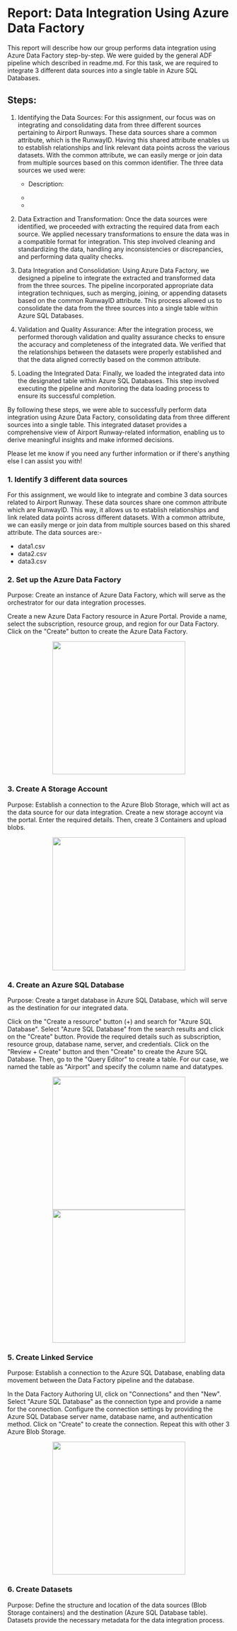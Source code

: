 # Report: Data Integration Using Azure Data Factory

This report will describe how our group performs data integration using Azure Data Factory step-by-step. We were guided by the general ADF pipeline which described in readme.md. For this task, we are required to integrate 3 different data sources into a single table in Azure SQL Databases. 

## Steps:

1. Identifying the Data Sources:
   For this assignment, our focus was on integrating and consolidating data from three different sources pertaining to Airport Runways. These data sources share a common attribute, which is the RunwayID. Having this shared attribute enables us to establish relationships and link relevant data points across the various datasets. With the common attribute, we can easily merge or join data from multiple sources based on this common identifier. The three data sources we used were: 

   - [Source 1]: Cars.csv
   Description: 

   - [Source 2]: 
   Description: 

   - [Source 3]: 
   Description: 
   
2. Data Extraction and Transformation:
   Once the data sources were identified, we proceeded with extracting the required data from each source. We applied necessary transformations to ensure the data was in a compatible format for integration. This step involved cleaning and standardizing the data, handling any inconsistencies or discrepancies, and performing data quality checks.

3. Data Integration and Consolidation:
   Using Azure Data Factory, we designed a pipeline to integrate the extracted and transformed data from the three sources. The pipeline incorporated appropriate data integration techniques, such as merging, joining, or appending datasets based on the common RunwayID attribute. This process allowed us to consolidate the data from the three sources into a single table within Azure SQL Databases.

4. Validation and Quality Assurance:
   After the integration process, we performed thorough validation and quality assurance checks to ensure the accuracy and completeness of the integrated data. We verified that the relationships between the datasets were properly established and that the data aligned correctly based on the common attribute.

5. Loading the Integrated Data:
   Finally, we loaded the integrated data into the designated table within Azure SQL Databases. This step involved executing the pipeline and monitoring the data loading process to ensure its successful completion.

By following these steps, we were able to successfully perform data integration using Azure Data Factory, consolidating data from three different sources into a single table. This integrated dataset provides a comprehensive view of Airport Runway-related information, enabling us to derive meaningful insights and make informed decisions.

Please let me know if you need any further information or if there's anything else I can assist you with!







### 1. Identify 3 different data sources
For this assignment, we would like to integrate and combine 3 data sources related to Airport Runway. These data sources share one common attribute which are RunwayID. This way, it allows us to establish relationships and link related data points across different datasets. With a common attribute, we can easily merge or join data from multiple sources based on this shared attribute. The data sources are:-
- data1.csv
- data2.csv
- data3.csv

### 2. Set up the Azure Data Factory
Purpose: Create an instance of Azure Data Factory, which will serve as the orchestrator for our data integration processes.

Create a new Azure Data Factory resource in Azure Portal. Provide a name, select the subscription, resource group, and region for our Data Factory. Click on the "Create" button to create the Azure Data Factory.
<p align="center">
  <img src="images/datafactory.jpg" height= '300px'>
</p>

### 3. Create A Storage Account
Purpose: Establish a connection to the Azure Blob Storage, which will act as the data source for our data integration.
Create a new storage accoynt via the portal. Enter the required details. Then, create 3 Containers and upload blobs. 
<p align="center">
  <img src="images/storageacc.jpg" height= '300px'>
</p>

### 4. Create an Azure SQL Database
Purpose: Create a target database in Azure SQL Database, which will serve as the destination for our integrated data.

Click on the "Create a resource" button (+) and search for "Azure SQL Database". Select "Azure SQL Database" from the search results and click on the "Create" button. Provide the required details such as subscription, resource group, database name, server, and credentials. Click on the "Review + Create" button and then "Create" to create the Azure SQL Database. Then, go to the "Query Editor" to create a table. For our case, we named the table as "Airport" and specify the column name and datatypes. 
<p align="center">
  <img src="images/database.jpg" height= '300px'>
  <img src="images/query.jpg" height= '300px'>
</p>

### 5. Create Linked Service
Purpose: Establish a connection to the Azure SQL Database, enabling data movement between the Data Factory pipeline and the database.

In the Data Factory Authoring UI, click on "Connections" and then "New". Select "Azure SQL Database" as the connection type and provide a name for the connection. Configure the connection settings by providing the Azure SQL Database server name, database name, and authentication method. Click on "Create" to create the connection. Repeat this with other 3 Azure Blob Storage.
<p align="center">
  <img src="images/database.jpg" height= '300px'>
</p>

### 6. Create Datasets
Purpose: Define the structure and location of the data sources (Blob Storage containers) and the destination (Azure SQL Database table). Datasets provide the necessary metadata for the data integration process.

